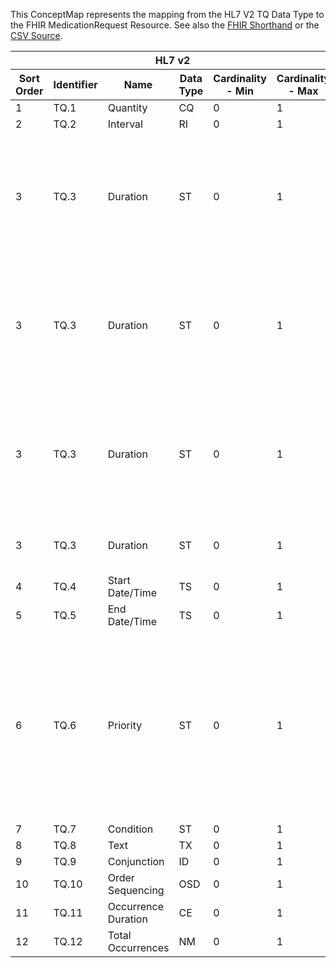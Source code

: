 
This ConceptMap represents the mapping from the HL7 V2 TQ Data Type to the FHIR MedicationRequest Resource. See also the <a href='https://github.com/HL7/v2-to-fhir/blob/master/tank/Datatype TQ to MedicationRequest.fsh'>FHIR Shorthand</a> or the <a href='https://github.com/HL7/v2-to-fhir/blob/master/mappings/datatypes/HL7 Data Type - FHIR R4_ TQ[MedicationRequest] - Sheet1.csv'>CSV Source</a>.
<table class='grid'><thead>
<tr><th colspan='6'>HL7 v2</th><th colspan='3'>Condition (IF True, args)</th><th colspan='8'>HL7 FHIR</th><th rowspan='2'>Comments</th></tr>
<tr><th title='Rows are listed in sequence of how they appear in the v2 standard. The first column, Sort Order, provides a sort order that can re-create the original v2 standard sequence in case one opts to re-sort/filter the rows.'>Sort Order</th><th title='Contains the formal Data Type Name and Component Sequence according to the base standard using &quot;.&quot; as the delimiter.'>Identifier</th><th title='The formal name of the field in the most current published version.'>Name</th><th title='The data type of the field in the most current published version if not deprecated, otherwise the data type at the time it was deprecated and removed.'>Data Type</th><th title='The V2 min cardinality expressed numerically.'>Cardinality - Min</th><th title='The V2 max cardinality expressed numerically.' style='border-right: 2px'>Cardinality - Max</th><th title='Condition in an easy to read syntax (Computable ANTLR)'>Computable ANTLR</th><th title='Condition in FHIRPath Notation'>Computable FHIRPath</th><th title='Condition expressed in narrative form' style='border-right: 2px'>Narrative</th><th title='An existing FHIR attribute in the target FHIR version.'>FHIR Attribute</th><th title='The FHIR attribute&apos;s data type in the target FHIR version.'>Proposed Extension</th><th title='The proposed FHIR Extension.'>Data Type</th><th title='The FHIR min cardinality expressed numerically.'>Cardinality - Min</th><th title='The FHIR max cardinality expressed numerically.' style='border-right: 2px'>Cardinality - Max</th><th title='The URL to the Data Type Map that is to be used for the attribute in this segment.'>Data Type Mapping</th><th title='The fixed or computed value to assign.'>Vocabulary Mapping<br/>(IS, ID, CE, CEN, CWE)</th><th title='Mapping for terminology tables.'>Assignment</th></tr></thead>
<tbody>
<tr> <td>1</td><td>TQ.1</td><td>Quantity</td><td>CQ</td><td>0</td><td style='border-right: 2px'>1</td><td style='border-right: 2px'></td><td style='border-right: 2px'></td><td style='border-right: 2px'></td><td><a href='https://hl7.org/fhir/R4/MedicationRequest-definitions.html#MedicationRequest.dosageInstruction.doseAndRate.doseQuantity'>MedicationRequest.dosageInstruction.doseAndRate.doseQuantity</a></td><td style='border-right: 2px'></td><td><a href='https://hl7.org/fhir/R4/datatypes.html#SimpleQuantity'>SimpleQuantity</a></td><td>0</td><td>1</td><td><a href='ConceptMap-datatype-cq-to-quantity.html'>CQ[Quantity]</a></td><td style='border-right: 2px'></td><td style='border-right: 2px'></td><td style='border-right: 2px'></td></tr>
<tr> <td>2</td><td>TQ.2</td><td>Interval</td><td>RI</td><td>0</td><td style='border-right: 2px'>1</td><td style='border-right: 2px'></td><td style='border-right: 2px'></td><td style='border-right: 2px'></td><td><a href='https://hl7.org/fhir/R4/MedicationRequest-definitions.html#MedicationRequest.dosageInstruction.doseAndRate.timing'>MedicationRequest.dosageInstruction.doseAndRate.timing</a></td><td style='border-right: 2px'></td><td><a href='https://hl7.org/fhir/R4/datatypes.html#Timing'>Timing</a></td><td>0</td><td>1</td><td><a href='ConceptMap-datatype-ri-to-timing.html'>RI[Timing]</a></td><td style='border-right: 2px'></td><td style='border-right: 2px'></td><td style='border-right: 2px'></td></tr>
<tr> <td>3</td><td>TQ.3</td><td>Duration</td><td>ST</td><td>0</td><td style='border-right: 2px'>1</td><td></td><td></td><td style='border-right: 2px'>If the value and unit in TQ.3 can be unambiguously parsed where the unit is translatable into UCUM and the field contains nothing else.</td><td><a href='https://hl7.org/fhir/R4/MedicationRequest-definitions.html#MedicationRequest.dosageInstruction.doseAndRate.timing.repeat.duration'>MedicationRequest.dosageInstruction.doseAndRate.timing.repeat.duration</a></td><td></td><td><a href='https://hl7.org/fhir/R4/datatypes.html#decimal'>decimal</a></td><td>0</td><td>1</td><td></td><td></td><td></td><td></td></tr>
<tr> <td>3</td><td>TQ.3</td><td>Duration</td><td>ST</td><td>0</td><td style='border-right: 2px'>1</td><td></td><td></td><td style='border-right: 2px'>If the value and unit in TQ.3 can be unambiguously parsed where the unit is translatable into UCUM and the field contains nothing else.</td><td><a href='https://hl7.org/fhir/R4/MedicationRequest-definitions.html#MedicationRequest.occurenceTiming.repeat.boundsDuration.unit'>MedicationRequest.occurenceTiming.repeat.boundsDuration.unit</a></td><td></td><td><a href='https://hl7.org/fhir/R4/datatypes.html#string'>string</a></td><td>0</td><td>1</td><td></td><td></td><td></td><td></td></tr>
<tr> <td>3</td><td>TQ.3</td><td>Duration</td><td>ST</td><td>0</td><td style='border-right: 2px'>1</td><td></td><td></td><td style='border-right: 2px'>If the value and unit in TQ.3 can be unambiguously parsed where the unit is translatable into UCUM and the field contains nothing else.</td><td><a href='https://hl7.org/fhir/R4/MedicationRequest-definitions.html#MedicationRequest.occurenceTiming.repeat.boundsDuration.system'>MedicationRequest.occurenceTiming.repeat.boundsDuration.system</a></td><td></td><td></td><td>0</td><td>1</td><td></td><td></td><td>"UCUM"</td><td></td></tr>
<tr> <td>3</td><td>TQ.3</td><td>Duration</td><td>ST</td><td>0</td><td style='border-right: 2px'>1</td><td></td><td></td><td style='border-right: 2px'>If TQ.3 cannot be parsed/translated into the duration datatype</td><td></td><td>occurrenceTiming.repeat.extension??-duration</td><td><a href='https://hl7.org/fhir/R4/datatypes.html#string'>string</a></td><td>0</td><td>1</td><td></td><td></td><td></td><td></td></tr>
<tr> <td>4</td><td>TQ.4</td><td>Start Date/Time</td><td>TS</td><td>0</td><td style='border-right: 2px'>1</td><td style='border-right: 2px'></td><td style='border-right: 2px'></td><td style='border-right: 2px'></td><td><a href='https://hl7.org/fhir/R4/MedicationRequest-definitions.html#MedicationRequest.occurrenceTiming.repeat.boundsPeriod.start'>MedicationRequest.occurrenceTiming.repeat.boundsPeriod.start</a></td><td style='border-right: 2px'></td><td><a href='https://hl7.org/fhir/R4/datatypes.html#dateTime'>dateTime</a></td><td>0</td><td>1</td><td><a href='ConceptMap-datatype-ts-to-datetime.html'>TS[DateTime]</a></td><td style='border-right: 2px'></td><td style='border-right: 2px'></td><td style='border-right: 2px'></td></tr>
<tr> <td>5</td><td>TQ.5</td><td>End Date/Time</td><td>TS</td><td>0</td><td style='border-right: 2px'>1</td><td style='border-right: 2px'></td><td style='border-right: 2px'></td><td style='border-right: 2px'></td><td><a href='https://hl7.org/fhir/R4/MedicationRequest-definitions.html#MedicationRequest.occurrenceTiming.repeat.boundsPeriod.end'>MedicationRequest.occurrenceTiming.repeat.boundsPeriod.end</a></td><td style='border-right: 2px'></td><td><a href='https://hl7.org/fhir/R4/datatypes.html#dateTime'>dateTime</a></td><td>0</td><td>1</td><td><a href='ConceptMap-datatype-ts-to-datetime.html'>TS[DateTime]</a></td><td style='border-right: 2px'></td><td style='border-right: 2px'></td><td style='border-right: 2px'></td></tr>
<tr> <td>6</td><td>TQ.6</td><td>Priority</td><td>ST</td><td>0</td><td style='border-right: 2px'>1</td><td style='border-right: 2px'></td><td style='border-right: 2px'></td><td style='border-right: 2px'></td><td><a href='https://hl7.org/fhir/R4/MedicationRequest-definitions.html#MedicationRequest.priority'>MedicationRequest.priority</a></td><td style='border-right: 2px'></td><td><a href='https://hl7.org/fhir/R4/datatypes.html#code'>code</a></td><td>0</td><td>1</td><td style='border-right: 2px'></td><td><a href='ConceptMap-table-hl70485-to-request-priority.html'>ExtendedPriorityCodes</a></td><td style='border-right: 2px'></td><td>A translation from the text priority in the v2 message to a coded value in the request-priority value set will be required.</td></tr>
<tr> <td>7</td><td>TQ.7</td><td>Condition</td><td>ST</td><td>0</td><td style='border-right: 2px'>1</td><td style='border-right: 2px'></td><td style='border-right: 2px'></td><td style='border-right: 2px'></td><td style='border-right: 2px'></td><td>extension??-condition</td><td><a href='https://hl7.org/fhir/R4/datatypes.html#string'>string</a></td><td>0</td><td>1</td><td style='border-right: 2px'></td><td style='border-right: 2px'></td><td style='border-right: 2px'></td><td style='border-right: 2px'></td></tr>
<tr> <td>8</td><td>TQ.8</td><td>Text</td><td>TX</td><td>0</td><td style='border-right: 2px'>1</td><td style='border-right: 2px'></td><td style='border-right: 2px'></td><td style='border-right: 2px'></td><td><a href='https://hl7.org/fhir/R4/MedicationRequest-definitions.html#MedicationRequest.note'>MedicationRequest.note</a>(<a href='https://hl7.org/fhir/R4/MedicationRequest-definitions.html#MedicationRequest.Annotation.text'>MedicationRequest.Annotation.text</a>)</td><td style='border-right: 2px'></td><td><a href='https://hl7.org/fhir/R4/references.html'>Reference</a>(<a href='https://hl7.org/fhir/R4/datatypes.html#Annotation'>Annotation</a>)</td><td>0</td><td>-1</td><td style='border-right: 2px'></td><td style='border-right: 2px'></td><td style='border-right: 2px'></td><td style='border-right: 2px'></td></tr>
<tr> <td>9</td><td>TQ.9</td><td>Conjunction</td><td>ID</td><td>0</td><td style='border-right: 2px'>1</td><td style='border-right: 2px'></td><td style='border-right: 2px'></td><td style='border-right: 2px'></td><td style='border-right: 2px'></td><td style='border-right: 2px'></td><td style='border-right: 2px'></td><td style='border-right: 2px'></td><td style='border-right: 2px'></td><td style='border-right: 2px'></td><td style='border-right: 2px'></td><td style='border-right: 2px'></td><td style='border-right: 2px'></td></tr>
<tr> <td>10</td><td>TQ.10</td><td>Order Sequencing</td><td>OSD</td><td>0</td><td style='border-right: 2px'>1</td><td style='border-right: 2px'></td><td style='border-right: 2px'></td><td style='border-right: 2px'></td><td style='border-right: 2px'></td><td style='border-right: 2px'></td><td style='border-right: 2px'></td><td style='border-right: 2px'></td><td style='border-right: 2px'></td><td style='border-right: 2px'></td><td style='border-right: 2px'></td><td style='border-right: 2px'></td><td style='border-right: 2px'></td></tr>
<tr> <td>11</td><td>TQ.11</td><td>Occurrence Duration</td><td>CE</td><td>0</td><td style='border-right: 2px'>1</td><td style='border-right: 2px'></td><td style='border-right: 2px'></td><td style='border-right: 2px'></td><td style='border-right: 2px'></td><td style='border-right: 2px'></td><td style='border-right: 2px'></td><td style='border-right: 2px'></td><td style='border-right: 2px'></td><td style='border-right: 2px'></td><td style='border-right: 2px'></td><td style='border-right: 2px'></td><td style='border-right: 2px'></td></tr>
<tr> <td>12</td><td>TQ.12</td><td>Total Occurrences</td><td>NM</td><td>0</td><td style='border-right: 2px'>1</td><td style='border-right: 2px'></td><td style='border-right: 2px'></td><td style='border-right: 2px'></td><td><a href='https://hl7.org/fhir/R4/MedicationRequest-definitions.html#MedicationRequest.occurrenceTiming.repeat.count'>MedicationRequest.occurrenceTiming.repeat.count</a></td><td style='border-right: 2px'></td><td><a href='https://hl7.org/fhir/R4/datatypes.html#positiveInt'>positiveInt</a></td><td>0</td><td>1</td><td style='border-right: 2px'></td><td style='border-right: 2px'></td><td style='border-right: 2px'></td><td style='border-right: 2px'></td></tr>
</tbody></table>
